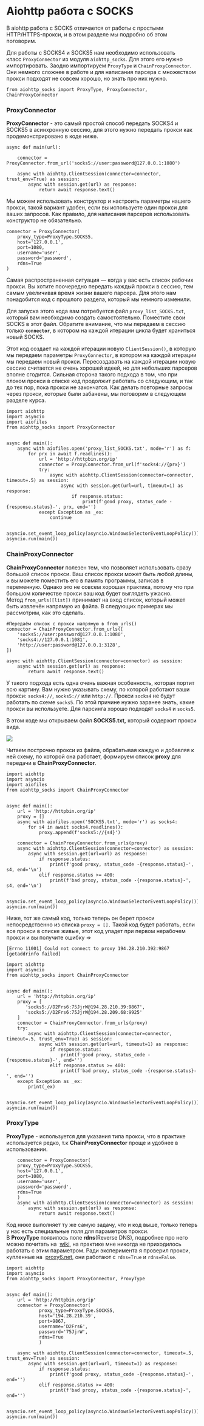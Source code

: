 # Aiohttp работа с SOCKS

В aiohttp работа с SOCKS отличается от работы с простыми HTTP/HTTPS-прокси, и в этом разделе мы подробно об этом поговорим.

Для работы с SOCKS4 и SOCKS5 нам необходимо использовать класс `ProxyConnector` из модуля `aiohttp_socks`. Для этого его нужно импортировать. Заодно импортируем `ProxyType` и `ChainProxyConnector`. Они немного сложнее в работе и для написания парсера с множеством прокси подходят не совсем хорошо, но знать про них нужно.

```
from aiohttp_socks import ProxyType, ProxyConnector, ChainProxyConnector
```

### **ProxyConnector** 

**ProxyConnector** - это самый простой способ передать SOCKS4 и SOCKS5 в асинхронную сессию, для этого нужно передать прокси как продемонстрировано в коде ниже. 

```
async def main(url):

    connector = ProxyConnector.from_url('socks5://user:password@127.0.0.1:1080')

    async with aiohttp.ClientSession(connector=connector, trust_env=True) as session:
        async with session.get(url) as response:
            return await response.text()
```

Мы можем использовать конструктор и настроить параметры нашего прокси, такой вариант удобен, если вы используете один прокси для ваших запросов. Как правило, для написания парсеров использовать конструктор не обязательно.

```
connector = ProxyConnector(
    proxy_type=ProxyType.SOCKS5,
    host='127.0.0.1',
    port=1080,
    username='user',
    password='password',
    rdns=True
)
```

Самая распространенная ситуация — когда у вас есть список рабочих прокси. Вы хотите поочередно передать каждый прокси в сессию, тем самым увеличивая время жизни вашего парсера. Для этого нам понадобится код с прошлого раздела, который мы немного изменили.

Для запуска этого кода вам потребуется файл `proxy_list_SOCKS.txt`, который вам необходимо создать самостоятельно. Поместите свои SOCKS в этот файл. Обратите внимание, что мы передаем в сессию только **`connector`**, в котором на каждой итерации цикла будет храниться новый SOCKS.

Этот код создает на каждой итерации новую `ClientSession()`, в которую мы передаем параметры `ProxyConnector`, в котором на каждой итерации мы передаем новый прокси. Пересоздавать на каждой итерации новую сессию считается не очень хорошей идеей, но для небольших парсеров вполне сгодится. Сильная сторона такого подхода в том, что при плохом прокси в списке код продолжит работать со следующим, и так до тех пор, пока прокси не закончатся. Как делать повторные запросы через прокси, которые были забанены, мы поговорим в следующем разделе курса.

```
import aiohttp
import asyncio
import aiofiles
from aiohttp_socks import ProxyConnector


async def main():
    async with aiofiles.open('proxy_list_SOCKS.txt', mode='r') as f:
        for prx in await f.readlines():
            url = 'http://httpbin.org/ip'
            connector = ProxyConnector.from_url(f'socks4://{prx}')
            try:
                async with aiohttp.ClientSession(connector=connector, timeout=.5) as session:
                    async with session.get(url=url, timeout=1) as response:
                        if response.status:
                            print(f'good proxy, status_code -{response.status}-', prx, end='')
            except Exception as _ex:
                continue


asyncio.set_event_loop_policy(asyncio.WindowsSelectorEventLoopPolicy())
asyncio.run(main())
```

### ChainProxyConnector

**ChainProxyConnector** полезен тем, что позволяет использовать сразу большой список прокси. Ваш список прокси может быть любой длины, и вы можете поместить его в память программы, записав в переменную. Однако это не совсем хорошая практика, потому что при большом количестве прокси ваш код будет выглядеть ужасно. Метод `from_urls([list])` принимает на вход список, который может быть извлечён напрямую из файла. В следующих примерах мы рассмотрим, как это сделать.

```
#Передаём список с прокси напрямую в from_urls()
connector = ChainProxyConnector.from_urls([
    'socks5://user:password@127.0.0.1:1080',
    'socks4://127.0.0.1:1081',
    'http://user:password@127.0.0.1:3128',
])

async with aiohttp.ClientSession(connector=connector) as session:
    async with session.get(url) as response:
        return await response.text()
```

У такого подхода есть одна очень важная особенность, которая портит всю картину. Вам нужно указывать схему, по которой работают ваши прокси: `socks4://`, `socks5://` или `http://`. Прокси `socks4` не будут работать по схеме `socks5`. По этой причине нужно заранее знать, какие прокси вы используете. Для парсинга хорошо подходят `socks4` и `socks5`.

В этом коде мы открываем файл **SOCKS5.txt,** который содержит прокси вида.

![](https://ucarecdn.com/cfcf762a-f0b1-42ad-9ff2-ca3df4a25687/)

Читаем построчно прокси из файла, обрабатывая каждую и добавляя к ней схему, по которой она работает, формируем список **proxy** для передачи в **ChainProxyConnector**. 

```
import aiohttp
import asyncio
import aiofiles
from aiohttp_socks import ChainProxyConnector


async def main():
    url = 'http://httpbin.org/ip'
    proxy = []
    async with aiofiles.open('SOCKS5.txt', mode='r') as socks4:
        for s4 in await socks4.readlines():
            proxy.append(f'socks5://{s4}')

    connector = ChainProxyConnector.from_urls(proxy)
    async with aiohttp.ClientSession(connector=connector) as session:
        async with session.get(url=url) as response:
            if response.status:
                print(f'good proxy, status_code -{response.status}-', s4, end='\n')
            elif response.status >= 400:
                print(f'bad proxy, status_code -{response.status}-', s4, end='\n')


asyncio.set_event_loop_policy(asyncio.WindowsSelectorEventLoopPolicy())
asyncio.run(main())
```

Ниже, тот же самый код, только теперь он берет прокси непосредственно из списка `proxy = [].` Такой код будет работать, если все прокси в списке живые, этот код упадет при первом нерабочем прокси и вы получите ошибку =>

```
[Errno 11001] Could not connect to proxy 194.28.210.392:9867 [getaddrinfo failed]
```

```
import aiohttp
import asyncio
from aiohttp_socks import ChainProxyConnector


async def main():
    url = 'http://httpbin.org/ip'
    proxy = [
       'socks5://D2Frs6:75JjrW@194.28.210.39:9867',
       'socks5://D2Frs6:75JjrW@194.28.209.68:9925'
    ]
    connector = ChainProxyConnector.from_urls(proxy)
    try:
        async with aiohttp.ClientSession(connector=connector, timeout=.5, trust_env=True) as session:
            async with session.get(url=url, timeout=1) as response:
                if response.status:
                    print(f'good proxy, status_code -{response.status}-', end='')
                elif response.status >= 400:
                    print(f'bad proxy, status_code -{response.status}-', end='')
    except Exception as _ex:
        print(_ex)


asyncio.set_event_loop_policy(asyncio.WindowsSelectorEventLoopPolicy())
asyncio.run(main())
```

### **ProxyType** 

**ProxyType** - используется для указания типа прокси, что в практике используется редко, т.к **ChainProxyConnector** проще и удобнее в использовании.

```
    connector = ProxyConnector(
    proxy_type=ProxyType.SOCKS5,
    host='127.0.0.1',
    port=1080,
    username='user',
    password='password',
    rdns=True
    )
    async with aiohttp.ClientSession(connector=connector) as session:
        async with session.get(url) as response:
            return await response.text()
```

Код ниже выполняет ту же самую задачу, что и код выше, только теперь у нас есть специальные поля для параметров прокси. В **ProxyType** появилось поле **rdns**(Reverse DNS), подробнее про него можно почитать на  [wiki](https://en.wikipedia.org/wiki/Reverse_DNS_lookup), на практике мне никогда не приходилось работать с этим параметром. Ради эксперимента я проверил прокси, купленные на  [proxy6.net](https://proxy6.net/?r=408871), они работают с `rdns=True` и `rdns=False`.

```
import aiohttp
import asyncio
from aiohttp_socks import ProxyConnector, ProxyType


async def main():
    url = 'http://httpbin.org/ip'
    connector = ProxyConnector(
            proxy_type=ProxyType.SOCKS5,
            host='194.28.210.39',
            port=9867,
            username='D2Frs6',
            password='75JjrW',
            rdns=True
            )

    async with aiohttp.ClientSession(connector=connector, timeout=.5, trust_env=True) as session:
        async with session.get(url=url, timeout=1) as response:
            if response.status:
                print(f'good proxy, status_code -{response.status}-', end='')
            elif response.status >= 400:
                print(f'bad proxy, status_code -{response.status}-', end='')


asyncio.set_event_loop_policy(asyncio.WindowsSelectorEventLoopPolicy())
asyncio.run(main())
```